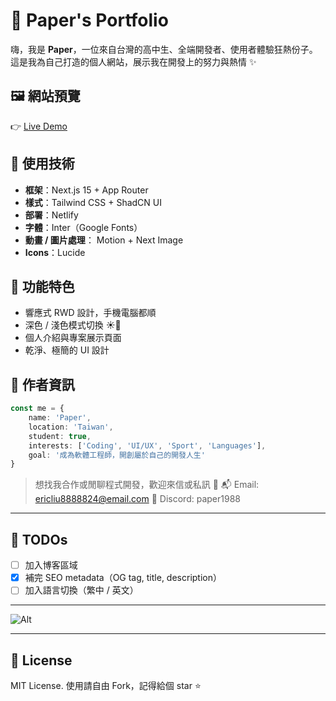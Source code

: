 # 🧾 Paper's Portfolio

嗨，我是 **Paper**，一位來自台灣的高中生、全端開發者、使用者體驗狂熱份子。
這是我為自己打造的個人網站，展示我在開發上的努力與熱情 ✨

## 🖼 網站預覽

👉 [Live Demo](https://paperdesu.netlify.app)

## 🔧 使用技術

-   **框架**：Next.js 15 + App Router
-   **樣式**：Tailwind CSS + ShadCN UI
-   **部署**：Netlify
-   **字體**：Inter（Google Fonts）
-   **動畫 / 圖片處理**： Motion + Next Image
-   **Icons**：Lucide

## 🚀 功能特色

-   響應式 RWD 設計，手機電腦都順
-   深色 / 淺色模式切換 ☀️🌙
-   個人介紹與專案展示頁面
-   乾淨、極簡的 UI 設計

## 👶 作者資訊

```ts
const me = {
    name: 'Paper',
    location: 'Taiwan',
    student: true,
    interests: ['Coding', 'UI/UX', 'Sport', 'Languages'],
    goal: '成為軟體工程師，開創屬於自己的開發人生'
}
```

> 想找我合作或閒聊程式開發，歡迎來信或私訊 📨
> 📬 Email: <ericliu8888824@email.com>
> 🐧 Discord: paper1988

---

## 📌 TODOs

-   [ ] 加入博客區域
-   [x] 補完 SEO metadata（OG tag, title, description）
-   [ ] 加入語言切換（繁中 / 英文）

---

![Alt](https://repobeats.axiom.co/api/embed/cd3de275ac048db1f0d28d0e777d03ac157254c8.svg 'Repobeats analytics image')

---

## 📜 License

MIT License. 使用請自由 Fork，記得給個 star ⭐️
